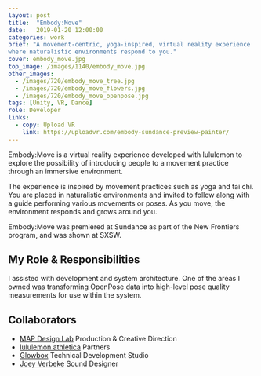 ```yaml
---
layout: post
title:  "Embody:Move"
date:   2019-01-20 12:00:00
categories: work
brief: "A movement-centric, yoga-inspired, virtual reality experience
where naturalistic environments respond to you."
cover: embody_move.jpg
top_image: /images/1140/embody_move.jpg
other_images:
  - /images/720/embody_move_tree.jpg
  - /images/720/embody_move_flowers.jpg
  - /images/720/embody_move_openpose.jpg
tags: [Unity, VR, Dance]
role: Developer
links:
  - copy: Upload VR
    link: https://uploadvr.com/embody-sundance-preview-painter/
---
```


Embody:Move is a virtual reality experience developed with lululemon to explore the possibility of introducing people to a movement practice through an immersive environment.

The experience is inspired by movement practices such as yoga and tai chi. You are placed in naturalistic environments and invited to follow along with a guide performing various movements or poses. As you move, the environment responds and grows around you.

Embody:Move was premiered at Sundance as part of the New Frontiers program, and was shown at SXSW.

## My Role & Responsibilities
I assisted with development and system architecture. One of the areas I owned was transforming OpenPose data into high-level pose quality measurements for use within the system.

## Collaborators
* [MAP Design Lab][mdl] Production & Creative Direction
* [lululemon athletica][lll] Partners
* [Glowbox][gb] Technical Development Studio
* [Joey Verbeke][jv] Sound Designer

[lll]: https://shop.lululemon.com/
[mdl]: http://mapdesignlab.com/
[gb]: http://glowbox.io/
[jv]: http://www.joeyverbeke.com/

